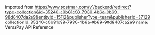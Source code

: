 imported from https://www.postman.com/v1/backend/redirect?type=collection&id=35240-c0b81c98-7930-4b6a-9b69-98d8407da2e9&entityId=15112&publisherType=team&publisherId=37129
collectionId: 35240-c0b81c98-7930-4b6a-9b69-98d8407da2e9
name: VersaPay API Reference
